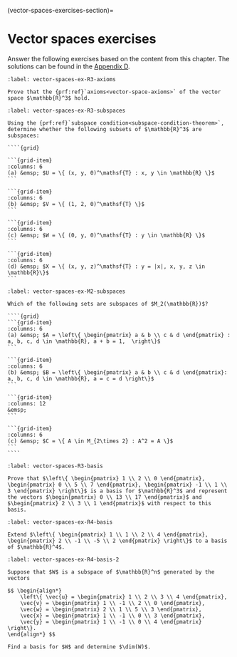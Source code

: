 (vector-spaces-exercises-section)=
# Vector spaces exercises

Answer the following exercises based on the content from this chapter. The solutions can be found in the [Appendix D](vector-spaces-exercises-solutions-section).

```{exercise}
:label: vector-spaces-ex-R3-axioms

Prove that the {prf:ref}`axioms<vector-space-axioms>` of the vector space $\mathbb{R}^3$ hold.
```

`````{exercise}
:label: vector-spaces-ex-R3-subspaces

Using the {prf:ref}`subspace condition<subspace-condition-theorem>`, determine whether the following subsets of $\mathbb{R}^3$ are subspaces:

````{grid}

```{grid-item}
:columns: 6
(a) &emsp; $U = \{ (x, y, 0)^\mathsf{T} : x, y \in \mathbb{R} \}$
```

```{grid-item}
:columns: 6
(b) &emsp; $V = \{ (1, 2, 0)^\mathsf{T} \}$
```

```{grid-item}
:columns: 6
(c) &emsp; $W = \{ (0, y, 0)^\mathsf{T} : y \in \mathbb{R} \}$
```

```{grid-item}
:columns: 6
(d) &emsp; $X = \{ (x, y, z)^\mathsf{T} : y = |x|, x, y, z \in \mathbb{R}\}$
```
`````

`````{exercise}
:label: vector-spaces-ex-M2-subspaces

Which of the following sets are subspaces of $M_2(\mathbb{R})$?

````{grid}
```{grid-item}
:columns: 6
(a) &emsp; $A = \left\{ \begin{pmatrix} a & b \\ c & d \end{pmatrix} : a, b, c, d \in \mathbb{R}, a + b = 1,  \right\}$
```

```{grid-item}
:columns: 6
(b) &emsp; $B = \left\{ \begin{pmatrix} a & b \\ c & d \end{pmatrix}: a, b, c, d \in \mathbb{R}, a = c = d \right\}$
```

```{grid-item}
:columns: 12
&emsp;
```

```{grid-item}
:columns: 6
(c) &emsp; $C = \{ A \in M_{2\times 2} : A^2 = A \}$
```
````
`````

```{exercise}
:label: vector-spaces-R3-basis

Prove that $\left\{ \begin{pmatrix} 1 \\ 2 \\ 0 \end{pmatrix}, \begin{pmatrix} 0 \\ 5 \\ 7 \end{pmatrix}, \begin{pmatrix} -1 \\ 1 \\ 3 \end{pmatrix} \right\}$ is a basis for $\mathbb{R}^3$ and represent the vectors $\begin{pmatrix} 0 \\ 13 \\ 17 \end{pmatrix}$ and $\begin{pmatrix} 2 \\ 3 \\ 1 \end{pmatrix}$ with respect to this basis.
```

```{exercise}
:label: vector-spaces-ex-R4-basis

Extend $\left\{ \begin{pmatrix} 1 \\ 1 \\ 2 \\ 4 \end{pmatrix}, \begin{pmatrix} 2 \\ -1 \\ -5 \\ 2 \end{pmatrix} \right\}$ to a basis of $\mathbb{R}^4$.
```

```{exercise}
:label: vector-spaces-ex-R4-basis-2

Suppose that $W$ is a subspace of $\mathbb{R}^n$ generated by the vectors

$$ \begin{align*}
    \left\{ \vec{u} = \begin{pmatrix} 1 \\ 2 \\ 3 \\ 4 \end{pmatrix}, 
    \vec{v} = \begin{pmatrix} 1 \\ -1 \\ 2 \\ 0 \end{pmatrix}, 
    \vec{w} = \begin{pmatrix} 2 \\ 1 \\ 5 \\ 3 \end{pmatrix}, 
    \vec{x} = \begin{pmatrix} 1 \\ -1 \\ 0 \\ 3 \end{pmatrix}, 
    \vec{y} = \begin{pmatrix} 1 \\ -1 \\ 0 \\ 4 \end{pmatrix} \right\}.
\end{align*} $$

Find a basis for $W$ and determine $\dim(W)$.
```
